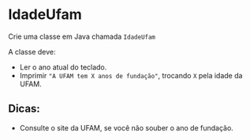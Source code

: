 # IdadeUfam

Crie uma classe em Java chamada `IdadeUfam` 

A classe deve:
- Ler o ano atual do teclado.
- Imprimir `"A UFAM tem X anos de fundação"`, trocando `X` pela idade da UFAM.

## Dicas:
- Consulte o site da UFAM, se você não souber o ano de fundação.

